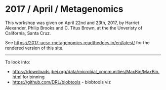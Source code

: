 2017 / April / Metagenomics
=============================

This workshop was given on April 22nd and 23th, 2017,
by Harriet Alexander, Philip Brooks and C. Titus Brown, at the the Unveristy of California, Santa Cruz.

See https://2017-ucsc-metagenomics.readthedocs.io/en/latest/ for the
rendered version of this site.

----

To look into:

* https://downloads.jbei.org/data/microbial_communities/MaxBin/MaxBin.html for binning
* https://github.com/DRL/blobtools - blobtools viz
